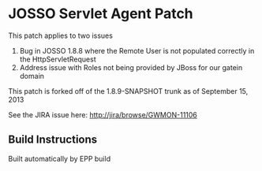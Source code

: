 # JOSSO Servlet Agent Patch

This patch applies to two issues

1. Bug in JOSSO 1.8.8 where the Remote User is not populated correctly in the HttpServletRequest
2. Address issue with Roles not being provided by JBoss for our gatein domain

This patch is forked off of the 1.8.9-SNAPSHOT trunk as of September 15, 2013

See the JIRA issue here: <http://jira/browse/GWMON-11106>

## Build Instructions

Built automatically by EPP build
